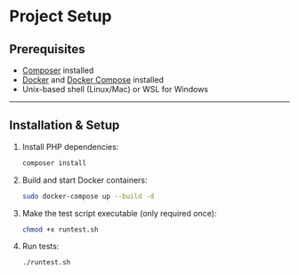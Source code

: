 # Project Setup


## Prerequisites

-   [Composer](https://getcomposer.org/) installed
-   [Docker](https://www.docker.com/) and [Docker
    Compose](https://docs.docker.com/compose/) installed
-   Unix-based shell (Linux/Mac) or WSL for Windows

------------------------------------------------------------------------

## Installation & Setup

1.  Install PHP dependencies:

    ``` bash
    composer install
    ```

2.  Build and start Docker containers:

    ``` bash
    sudo docker-compose up --build -d
    ```

3.  Make the test script executable (only required once):

    ``` bash
    chmod +x runtest.sh
    ```

4.  Run tests:

    ``` bash
    ./runtest.sh
